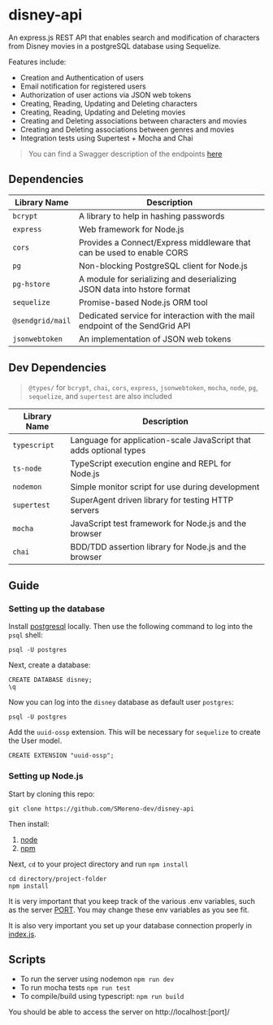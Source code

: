 # disney-api
An express.js REST API that enables search and modification of characters from Disney movies in a postgreSQL database using Sequelize.

Features include:

* Creation and Authentication of users
* Email notification for registered users
* Authorization of user actions via JSON web tokens
* Creating, Reading, Updating and Deleting characters
* Creating, Reading, Updating and Deleting movies
* Creating and Deleting associations between characters and movies
* Creating and Deleting associations between genres and movies
* Integration tests using Supertest + Mocha and Chai

>You can find a Swagger description of the endpoints [here](https://app.swaggerhub.com/apis/SMoreno-dev/disney-api/1.0)

## Dependencies

| Library Name | Description |
| ----------- | ----------- |
|`bcrypt`| A library to help in hashing passwords |
|`express`| Web framework for Node.js |
|`cors`| Provides a Connect/Express middleware that can be used to enable CORS |
|`pg`| 	Non-blocking PostgreSQL client for Node.js |
|`pg-hstore`| A module for serializing and deserializing JSON data into hstore format |
|`sequelize`| Promise-based Node.js ORM tool  |
|`@sendgrid/mail`| Dedicated service for interaction with the mail endpoint of the SendGrid API |
|`jsonwebtoken`| An implementation of JSON web tokens |

## Dev Dependencies

>`@types/` for `bcrypt`, `chai`, `cors`, `express`, `jsonwebtoken`, `mocha`, `node`, `pg`, `sequelize`, and `supertest` are also included

| Library Name | Description |
| ----------- | ----------- |
|`typescript`| Language for application-scale JavaScript that adds optional types |
|`ts-node`| TypeScript execution engine and REPL for Node.js |
|`nodemon`| Simple monitor script for use during development |
|`supertest`| SuperAgent driven library for testing HTTP servers |
|`mocha`| JavaScript test framework for Node.js and the browser |
|`chai`| BDD/TDD assertion library for Node.js and the browser |

## Guide
 
### Setting up the database

Install [postgresql](https://www.postgresql.org/) locally. Then use the following command to log into the `psql` shell:

```
psql -U postgres
```

Next, create a database:

```
CREATE DATABASE disney;
\q
```

Now you can log into the `disney` database as default user `postgres`:

```
psql -U postgres
```

Add the `uuid-ossp` extension. This will be necessary for `sequelize` to create the User model.

```
CREATE EXTENSION "uuid-ossp";
```

### Setting up Node.js

Start by cloning this repo:

```
git clone https://github.com/SMoreno-dev/disney-api
```

Then install:
1. [node](https://nodejs.org/en/)
2. [npm](https://www.npmjs.com/get-npm)

Next, `cd` to your project directory and run `npm install`

```
cd directory/project-folder
npm install
```

It is very important that you keep track of the various .env variables, such as the server [PORT](https://github.com/SMoreno-dev/disney-api/blob/71c4d1b0592281a590fbbfd819e2619a4475a8ce/src/server.ts#L18). You may change these env variables as you see fit.

It is also very important you set up your database connection properly in [index.js](https://github.com/SMoreno-dev/disney-api/blob/71c4d1b0592281a590fbbfd819e2619a4475a8ce/src/sequelize/index.ts#L12).

## Scripts

* To run the server using nodemon `npm run dev`
* To run mocha tests `npm run test`
* To compile/build using typescript: `npm run build`

You should be able to access the server on http://localhost:[port]/


